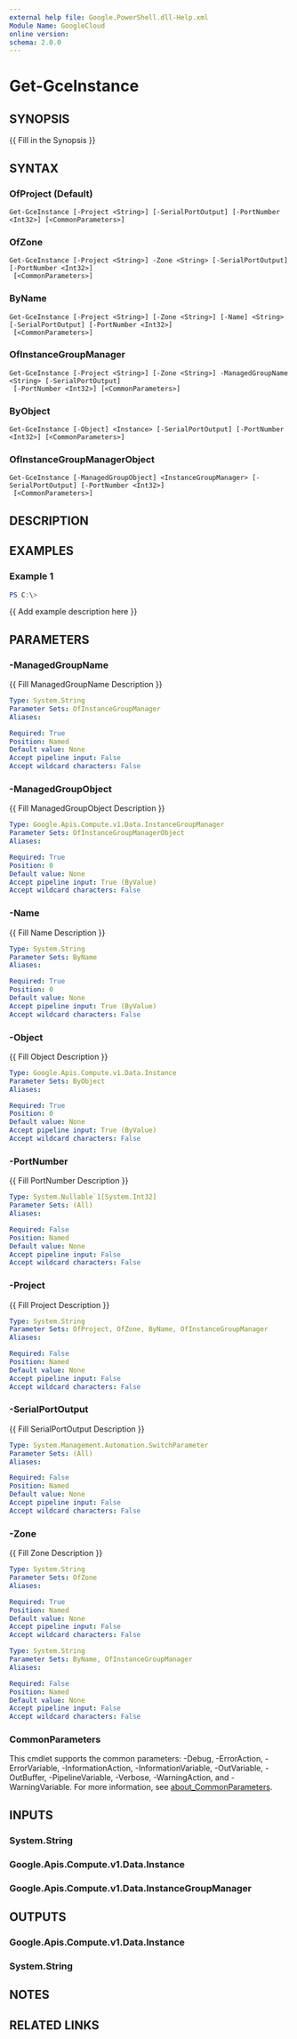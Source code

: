 ```yaml
---
external help file: Google.PowerShell.dll-Help.xml
Module Name: GoogleCloud
online version:
schema: 2.0.0
---
```


# Get-GceInstance

## SYNOPSIS
{{ Fill in the Synopsis }}

## SYNTAX

### OfProject (Default)
```
Get-GceInstance [-Project <String>] [-SerialPortOutput] [-PortNumber <Int32>] [<CommonParameters>]
```

### OfZone
```
Get-GceInstance [-Project <String>] -Zone <String> [-SerialPortOutput] [-PortNumber <Int32>]
 [<CommonParameters>]
```

### ByName
```
Get-GceInstance [-Project <String>] [-Zone <String>] [-Name] <String> [-SerialPortOutput] [-PortNumber <Int32>]
 [<CommonParameters>]
```

### OfInstanceGroupManager
```
Get-GceInstance [-Project <String>] [-Zone <String>] -ManagedGroupName <String> [-SerialPortOutput]
 [-PortNumber <Int32>] [<CommonParameters>]
```

### ByObject
```
Get-GceInstance [-Object] <Instance> [-SerialPortOutput] [-PortNumber <Int32>] [<CommonParameters>]
```

### OfInstanceGroupManagerObject
```
Get-GceInstance [-ManagedGroupObject] <InstanceGroupManager> [-SerialPortOutput] [-PortNumber <Int32>]
 [<CommonParameters>]
```

## DESCRIPTION


## EXAMPLES

### Example 1
```powershell
PS C:\> 
```

{{ Add example description here }}

## PARAMETERS

### -ManagedGroupName
{{ Fill ManagedGroupName Description }}

```yaml
Type: System.String
Parameter Sets: OfInstanceGroupManager
Aliases:

Required: True
Position: Named
Default value: None
Accept pipeline input: False
Accept wildcard characters: False
```

### -ManagedGroupObject
{{ Fill ManagedGroupObject Description }}

```yaml
Type: Google.Apis.Compute.v1.Data.InstanceGroupManager
Parameter Sets: OfInstanceGroupManagerObject
Aliases:

Required: True
Position: 0
Default value: None
Accept pipeline input: True (ByValue)
Accept wildcard characters: False
```

### -Name
{{ Fill Name Description }}

```yaml
Type: System.String
Parameter Sets: ByName
Aliases:

Required: True
Position: 0
Default value: None
Accept pipeline input: True (ByValue)
Accept wildcard characters: False
```

### -Object
{{ Fill Object Description }}

```yaml
Type: Google.Apis.Compute.v1.Data.Instance
Parameter Sets: ByObject
Aliases:

Required: True
Position: 0
Default value: None
Accept pipeline input: True (ByValue)
Accept wildcard characters: False
```

### -PortNumber
{{ Fill PortNumber Description }}

```yaml
Type: System.Nullable`1[System.Int32]
Parameter Sets: (All)
Aliases:

Required: False
Position: Named
Default value: None
Accept pipeline input: False
Accept wildcard characters: False
```

### -Project
{{ Fill Project Description }}

```yaml
Type: System.String
Parameter Sets: OfProject, OfZone, ByName, OfInstanceGroupManager
Aliases:

Required: False
Position: Named
Default value: None
Accept pipeline input: False
Accept wildcard characters: False
```

### -SerialPortOutput
{{ Fill SerialPortOutput Description }}

```yaml
Type: System.Management.Automation.SwitchParameter
Parameter Sets: (All)
Aliases:

Required: False
Position: Named
Default value: None
Accept pipeline input: False
Accept wildcard characters: False
```

### -Zone
{{ Fill Zone Description }}

```yaml
Type: System.String
Parameter Sets: OfZone
Aliases:

Required: True
Position: Named
Default value: None
Accept pipeline input: False
Accept wildcard characters: False
```

```yaml
Type: System.String
Parameter Sets: ByName, OfInstanceGroupManager
Aliases:

Required: False
Position: Named
Default value: None
Accept pipeline input: False
Accept wildcard characters: False
```

### CommonParameters
This cmdlet supports the common parameters: -Debug, -ErrorAction, -ErrorVariable, -InformationAction, -InformationVariable, -OutVariable, -OutBuffer, -PipelineVariable, -Verbose, -WarningAction, and -WarningVariable. For more information, see [about_CommonParameters](http://go.microsoft.com/fwlink/?LinkID=113216).

## INPUTS

### System.String

### Google.Apis.Compute.v1.Data.Instance

### Google.Apis.Compute.v1.Data.InstanceGroupManager

## OUTPUTS

### Google.Apis.Compute.v1.Data.Instance

### System.String

## NOTES

## RELATED LINKS
